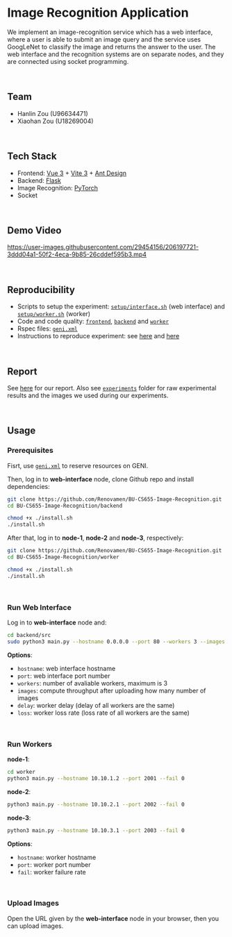 # Image Recognition Application

We implement an image-recognition service which has a web interface, where a user is able to submit an image query and the service uses GoogLeNet to classify the image and returns the answer to the user. The web interface and the recognition systems are on separate nodes, and they are connected using socket programming.


&nbsp;

## Team

- Hanlin Zou (U96634471)
- Xiaohan Zou (U18269004)


&nbsp;

## Tech Stack

- Frontend: [Vue 3](https://vuejs.org/) + [Vite 3](https://vitejs.dev/) + [Ant Design](https://antdv.com/)
- Backend: [Flask](https://flask.palletsprojects.com/)
- Image Recognition: [PyTorch](https://pytorch.org/)
- Socket


&nbsp;

## Demo Video

https://user-images.githubusercontent.com/29454156/206197721-3ddd04a1-50f2-4eca-9b85-26cddef595b3.mp4


&nbsp;

## Reproducibility

- Scripts to setup the experiment: [`setup/interface.sh`](setup/interface.sh) (web interface) and [`setup/worker.sh`](setup/worker.sh) (worker)
- Code and code quality: [`frontend`](frontend), [`backend`](backend) and [`worker`](worker)
- Rspec files: [`geni.xml`](geni.xml)
- Instructions to reproduce experiment: see [here](#usage) and [here](experiments/README.md)


&nbsp;

## Report

See [here](https://github.com/Renovamen/BU-CS655-Image-Recognition/blob/main/report.pdf) for our report. Also see [`experiments`](experiments) folder for raw experimental results and the images we used during our experiments.


&nbsp;

## Usage

### Prerequisites

Fisrt, use [`geni.xml`](geni.xml) to reserve resources on GENI.

Then, log in to **web-interface** node, clone Github repo and install dependencies:

```bash
git clone https://github.com/Renovamen/BU-CS655-Image-Recognition.git
cd BU-CS655-Image-Recognition/backend

chmod +x ./install.sh
./install.sh
```

After that, log in to **node-1**, **node-2** and **node-3**, respectively:

```bash
git clone https://github.com/Renovamen/BU-CS655-Image-Recognition.git
cd BU-CS655-Image-Recognition/worker

chmod +x ./install.sh
./install.sh
```


&nbsp;

### Run Web Interface

Log in to **web-interface** node and:

```bash
cd backend/src
sudo python3 main.py --hostname 0.0.0.0 --port 80 --workers 3 --images 4 --delay 0 --loss 0
```

**Options**:

- `hostname`: web interface hostname
- `port`: web interface port number
- `workers`: number of avaliable workers, maximum is 3
- `images`: compute throughput after uploading how many number of images
- `delay`: worker delay (delay of all workers are the same)
- `loss`: worker loss rate (loss rate of all workers are the same)


&nbsp;

### Run Workers

**node-1**:

```bash
cd worker
python3 main.py --hostname 10.10.1.2 --port 2001 --fail 0
```

**node-2**:

```bash
python3 main.py --hostname 10.10.2.1 --port 2002 --fail 0
```

**node-3**:

```bash
python3 main.py --hostname 10.10.3.1 --port 2003 --fail 0
```

**Options**:

- `hostname`: worker hostname
- `port`: worker port number
- `fail`: worker failure rate


&nbsp;

### Upload Images

Open the URL given by the **web-interface** node in your browser, then you can upload images.
